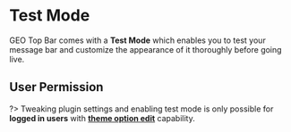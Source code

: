 # Test Mode

GEO Top Bar comes with a **Test Mode** which enables you to test your message bar and customize the appearance of it thoroughly before going live.

## User Permission

?> Tweaking plugin settings and enabling test mode is only possible for **logged in users** with **[theme option edit](https://codex.wordpress.org/Roles_and_Capabilities#edit_theme_options)** capability.
